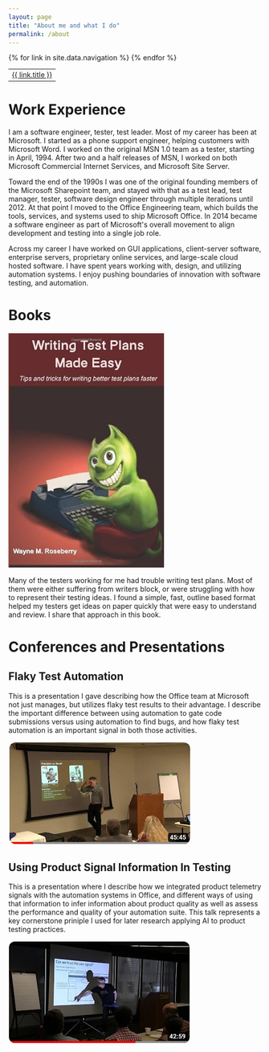 ```yaml
---
layout: page
title: "About me and what I do"
permalink: /about
---
```

<table>
  <tr>
{% for link in site.data.navigation %}
  <td><a class="page-link" href="{{ link.url }}">{{ link.title }}</a></td>
{% endfor %}    
  </tr>
</table>

Work Experience
==========
I am a software engineer, tester, test leader. Most of my career has been at Microsoft. I started as a phone support 
engineer, helping customers with Microsoft Word. I worked on the original MSN 1.0 team as a tester, starting in 
April, 1994. After two and a half releases of MSN, I worked on both Microsoft Commercial Internet Services, and Microsoft Site Server.

Toward the end of the 1990s I was one of the original founding members of the Microsoft Sharepoint team, and stayed
with that as a test lead, test manager, tester, software design engineer through multiple iterations until 2012. At that
point I moved to the Office Engineering team, which builds the tools, services, and systems used to ship Microsoft Office.
In 2014 became a software engineer as part of Microsoft's overall movement to align development and testing into a
single job role.

Across my career I have worked on GUI applications, client-server software, enterprise servers, proprietary online services, and
large-scale cloud hosted software. I have spent years working with, design, and utilizing automation systems. I enjoy
pushing boundaries of innovation with software testing, and automation.

Books
==========

<a href="https://www.amazon.com/Writing-Test-Plans-Made-Easy/dp/1478333693">![Writing Test Plans Made Eash](/assets/writingtestplanscover.jpg)</a>

Many of the testers working for me had trouble writing test plans. Most of them were either suffering from writers
block, or were struggling with how to represent their testing ideas. I found a simple, fast, outline based
format helped my testers get ideas on paper quickly that were easy to understand and review. I share that approach in this book.

Conferences and Presentations
==========

Flaky Test Automation
---------------------
This is a presentation I gave describing how the Office team at Microsoft not just manages, but
utilizes flaky test results to their advantage. I describe the important difference between using
automation to gate code submissions versus using automation to find bugs, and how flaky test
automation is an important signal in both those activities.

<a href="https://www.youtube.com/watch?v=S-da7O4d_Jw&t=370s">![Winning with Flaky Test Automation](/assets/flakyautomationconfimage.jpg)</a>

Using Product Signal Information In Testing
---------------------
This is a presentation where I describe how we integrated product telemetry signals
with the automation systems in Office, and different ways of using that information to
infer information about product quality as well as assess the performance and quality
of your automation suite. This talk represents a key cornerstone priniple I used for
later research applying AI to product testing practices.

<a href="https://www.youtube.com/watch?v=tulztPtNSDo&t=1821s">![Is Your Automation Any Good](/assets/isyourautomationanygoodconfimage.jpg)</a>

